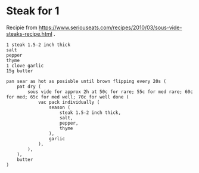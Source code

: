 Steak for 1
===========

Recipie from https://www.seriouseats.com/recipes/2010/03/sous-vide-steaks-recipe.html .

    1 steak 1.5-2 inch thick
    salt
    pepper
    thyme
    1 clove garlic
    15g butter

    pan sear as hot as posisble until brown flipping every 20s (
        pat dry (
            sous vide for approx 2h at 50c for rare; 55c for med rare; 60c for med; 65c for med well; 70c for well done (
                vac pack individually (
                    season (
                        steak 1.5-2 inch thick,
                        salt,
                        pepper,
                        thyme
                    ),
                    garlic
                ),
            ),
        ),
        butter
    )

